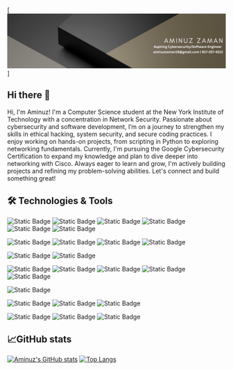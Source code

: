 [![Header](https://raw.githubusercontent.com/aminuzz/aminuzz/main/Headline.png "Header")]


## Hi there 👋

Hi, I'm Aminuz! I'm a Computer Science student at the New York Institute of Technology with a concentration in Network Security. Passionate about cybersecurity and software development, I’m on a journey to strengthen my skills in ethical hacking, system security, and secure coding practices. I enjoy working on hands-on projects, from scripting in Python to exploring networking fundamentals. Currently, I'm pursuing the Google Cybersecurity Certification to expand my knowledge and plan to dive deeper into networking with Cisco. Always eager to learn and grow, I'm actively building projects and refining my problem-solving abilities. Let's connect and build something great!

## 🛠️ Technologies & Tools
![Static Badge](https://img.shields.io/badge/OS-Linux-blue?style=flat&logo=linux&logoColor=white&logoSize=auto)
![Static Badge](https://img.shields.io/badge/OS-Kali%20Linux-blue?style=flat-square&logo=kalilinux&logoColor=white&logoSize=auto)
![Static Badge](https://img.shields.io/badge/OS-Fedora-blue?style=flat&logo=fedora&logoColor=white&logoSize=auto)
![Static Badge](https://img.shields.io/badge/OS-Ubuntu-blue?style=flat&logo=ubuntu&logoColor=white&logoSize=auto)
![Static Badge](https://img.shields.io/badge/OS-macOS-blue?style=flat&logo=macos&logoColor=white&logoSize=auto)
![Static Badge](https://img.shields.io/badge/OS-Windows-blue?style=flat&logoColor=white&logoSize=auto)

![Static Badge](https://img.shields.io/badge/Code-Python-blue?style=flat-square&logo=python&logoColor=white&logoSize=auto)
![Static Badge](https://img.shields.io/badge/Code-Java-blue?style=flat-square&logo=java&logoColor=white&logoSize=auto)
![Static Badge](https://img.shields.io/badge/Code-HTML-blue?style=flat-square&logo=html5&logoColor=white&logoSize=auto)
![Static Badge](https://img.shields.io/badge/Code-CSS-blue?style=flat-square&logo=css&logoColor=white&logoSize=auto)

![Static Badge](https://img.shields.io/badge/Shell-Bash-blue?style=flat-square&logo=gnubash&logoColor=white&logoSize=auto)
![Static Badge](https://img.shields.io/badge/Shell-Command%20Line-blue?style=flat-square&logo=gnometerminal&logoColor=white&logoSize=auto)

![Static Badge](https://img.shields.io/badge/Security%20Tools-Nmap-blue?style=flat&logoColor=white&logoSize=auto)
![Static Badge](https://img.shields.io/badge/Security%20Tools-Metasploit-blue?style=flat-square&logo=metasploit&logoColor=white&logoSize=auto)
![Static Badge](https://img.shields.io/badge/Security%20Tools-Wireshark-blue?style=flat&logo=wireshark&logoColor=white&logoSize=auto)
![Static Badge](https://img.shields.io/badge/Security%20Tools-Cisco%20Packet%20Tracer-blue?style=flat&logo=cisco&logoColor=white&logoSize=auto)
![Static Badge](https://img.shields.io/badge/Security%20Tools-John%20the%20Ripper-blue?style=flat&logoColor=white&logoSize=auto)


![Static Badge](https://img.shields.io/badge/Developer%20Tools-Git-blue?style=flat&logo=git&logoColor=white&logoSize=auto)

![Static Badge](https://img.shields.io/badge/Editor-IntelliJ-blue?style=flat&logo=intellijidea&logoColor=white&logoSize=auto)
![Static Badge](https://img.shields.io/badge/Editor-Pycharm-blue?style=flat&logo=pycharm&logoColor=white&logoSize=auto)
![Static Badge](https://img.shields.io/badge/Editor-Eclipse-blue?style=flat&logo=eclipseide&logoColor=white&logoSize=auto)

![Static Badge](https://img.shields.io/badge/Platforms-Docker-blue?style=flat&logo=docker&logoColor=white&logoSize=auto)
![Static Badge](https://img.shields.io/badge/Platforms-VMware-blue?style=flat&logo=vmware&logoColor=white&logoSize=auto)
![Static Badge](https://img.shields.io/badge/Platforms-Azure-blue?style=flat&logoColor=white&logoSize=auto)

## 📈GitHub stats
[![Aminuz's GitHub stats](https://github-readme-stats.vercel.app/api?username=aminuzz)](https://github.com/aminuzz/github-readme-stats) [![Top Langs](https://github-readme-stats.vercel.app/api/top-langs/?username=aminuzz)](https://github.com/aminuzz/github-readme-stats)




<!--
**aminuzz/aminuzz** is a ✨ _special_ ✨ repository because its `README.md` (this file) appears on your GitHub profile.

Here are some ideas to get you started:

- 🔭 I’m currently working on ... Project
- 🌱 I’m currently learning ...
- 👯 I’m looking to collaborate on ...
- 🤔 I’m looking for help with ...
- 💬 Ask me about ...
- 😄 Pronouns: ...
- ⚡ Fun fact: ...
-->
